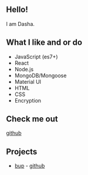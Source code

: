 ## Hello!

I am Dasha.

## What I like and or do

- JavaScript (es7+)
- React
- Node.js
- MongoDB/Mongoose
- Material UI
- HTML
- CSS
- Encryption

## Check me out

[github](https://github.com/dashahello)

## Projects

- [bup](https://dashahello.github.io/bup/) - [github](https://github.com/dashahello/bup)
